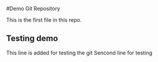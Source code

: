 #Demo Git Repository 

This is the first file in this repo.

## Testing demo

This line is added for testing the git
Sencond line for testing